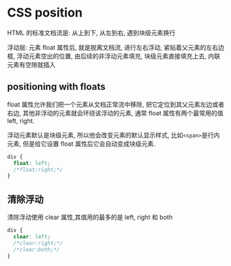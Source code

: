 # CSS position

HTML 的标准文档流是: 从上到下, 从左到右, 遇到块级元素换行

浮动层: 元素 float 属性后, 就是脱离文档流, 进行左右浮动, 紧贴着父元素的左右边框, 浮动元素空出的位置, 由后续的非浮动元素填充, 块级元素直接填充上去, 内联元素有空隙就插入

## positioning with floats

float 属性允许我们把一个元素从文档正常流中移除, 把它定位到其父元素左边或者右边, 其他非浮动的元素就会环绕该浮动的元素, 通常 float 属性有两个最常用的值 left, right.

浮动元素默认是块级元素, 所以他会改变元素的默认显示样式, 比如`<span>`是行内元素, 但是给它设置 float 属性后它会自动变成块级元素.

```css
div {
  float: left;
  /*float:right;*/
}
```

## 清除浮动

清除浮动使用 clear 属性,其值用的最多的是 left, right 和 both

```css
div {
  clear: left;
  /*clear:right;*/
  /*clear:both;*/
}
```
